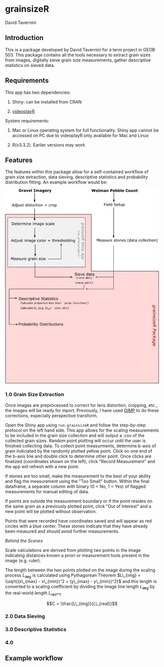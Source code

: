grainsizeR
================
David Tavernini

Introduction
------------

This is a package developed by David Tavernini for a term project in GEOB 503. This package contains all the tools necessary to extract grain sizes from images, digitally sieve grain size measurements, gather descriptive statistics on sieved data.

Requirements
------------

This app has two dependencies:

1.  Shiny: can be installed from CRAN

2.  [videoplayR](http://rpubs.com/sjmgarnier/videoplayR)

System requirements:

1.  Mac or Linux operating system for full functionality. Shiny app cannot be accessed on PC due to videoplayR only available for Mac and Linux

2.  R(v3.3.2). Earlier versions may work

Features
--------

The features within this package allow for a self-contained workflow of grain size extraction, data sieving, descriptive statistics and probability distribution fitting. An example workflow would be:

![Example grainsizeR workflow](img/flowchart.png)

### 1.0 Grain Size Extraction

Once images are preprocessed to correct for lens distortion, cropping, etc., the images will be ready for mport. Previously, I have used [GIMP](https://www.gimp.org/downloads/) to do these corrections, especially perspective transform.

Open the Shiny app using `run.grainsizeR` and follow the step-by-step protocol on the left hand side. This app allows for the scaling measurements to be included in the grain size collection and will output a .csv of the collected grain sizes. Random point plotting will occur until the user is finished collecting data. To collect point measurments, determine b-axis of grain indiciated by the randomly plotted yellow point. Click on one end of the b-axis line and double click to determine other point. Once clicks are finalized (coordinates shown on the left), click "Record Measurement" and the app will refresh with a new point.

If stones are too small, make the measurement to the best of your ability and flag the measurement using the "Too Small" button. Within the final dataframe, a separate column with binary (0 = No, 1 = Yes) of flagged measurements for manual editing of data.

If points are outside the measurement boundary or if the point resides on the same grain as a previously plotted point, click "Out of Interest" and a new point will be plotted without observation.

Points that were recorded have coordinates saved and will appear as red circles with a blue center. These stones indicate that they have already been measured and should avoid further measurements.

*Behind the Scenes*

Scale calculations are derived from plotting two points in the image indicating distances known a priori or measurement tools present in the image (e.g. ruler).

The length between the two points plotted on the image during the scaling process *L*<sub>*i**m**g*</sub> is calculated using Pythagorean Theorem $L\_{img} = \\sqrt{(x\_{max} - x\_{min})^2 + (y\_{max} - y\_{min})^2}$ and this length is converted to a scaling coefficient by dividing the image line length *L*<sub>*i**m**g*</sub> by the real-world length *L*<sub>*r**e**a**l*</sub>

$$C = \\frac{L\_{img}}{L\_{real}}$$

### 2.0 Data Sieving

### 3.0 Descriptive Statistics

### 4.0

Example workflow
----------------
